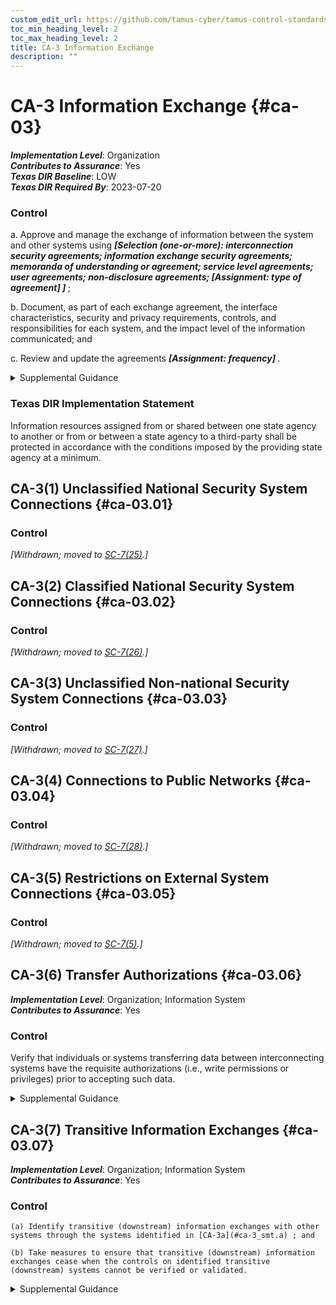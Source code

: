 ```yaml
---
custom_edit_url: https://github.com/tamus-cyber/tamus-control-standards/tree/main/content/tamus.edu/TAMUS_profile.xml
toc_min_heading_level: 2
toc_max_heading_level: 2
title: CA-3 Information Exchange
description: ""
---
```


# CA-3 Information Exchange {#ca-03}

_**Implementation Level**_: Organization\
_**Contributes to Assurance**_: Yes\
_**Texas DIR Baseline**_: LOW\
_**Texas DIR Required By**_: 2023-07-20

### Control



a. Approve and manage the exchange of information between the system and other systems using <strong title="ca-03_odp.01"> <em>[Selection (one-or-more): interconnection security agreements; information exchange security agreements; memoranda of understanding or agreement; service level agreements; user agreements; non-disclosure agreements; <strong title="ca-03_odp.02"> <em>[Assignment: type of agreement]</em> </strong>]</em> </strong>;

b. Document, as part of each exchange agreement, the interface characteristics, security and privacy requirements, controls, and responsibilities for each system, and the impact level of the information communicated; and

c. Review and update the agreements <strong title="ca-03_odp.03"> <em>[Assignment: frequency]</em> </strong>.


<details><summary>Supplemental Guidance</summary>System information exchange requirements apply to information exchanges between two or more systems. System information exchanges include connections via leased lines or virtual private networks, connections to internet service providers, database sharing or exchanges of database transaction information, connections and exchanges with cloud services, exchanges via web-based services, or exchanges of files via file transfer protocols, network protocols (e.g., IPv4, IPv6), email, or other organization-to-organization communications. Organizations consider the risk related to new or increased threats that may be introduced when systems exchange information with other systems that may have different security and privacy requirements and controls. This includes systems within the same organization and systems that are external to the organization. A joint authorization of the systems exchanging information, as described in [CA-6(1)](/catalog/ca/ca-06#ca-06.01) or [CA-6(2)](/catalog/ca/ca-06#ca-06.02) , may help to communicate and reduce risk.<br/><br/>Authorizing officials determine the risk associated with system information exchange and the controls needed for appropriate risk mitigation. The types of agreements selected are based on factors such as the impact level of the information being exchanged, the relationship between the organizations exchanging information (e.g., government to government, government to business, business to business, government or business to service provider, government or business to individual), or the level of access to the organizational system by users of the other system. If systems that exchange information have the same authorizing official, organizations need not develop agreements. Instead, the interface characteristics between the systems (e.g., how the information is being exchanged. how the information is protected) are described in the respective security and privacy plans. If the systems that exchange information have different authorizing officials within the same organization, the organizations can develop agreements or provide the same information that would be provided in the appropriate agreement type from [CA-3a](#ca-3_smt.a) in the respective security and privacy plans for the systems. Organizations may incorporate agreement information into formal contracts, especially for information exchanges established between federal agencies and nonfederal organizations (including service providers, contractors, system developers, and system integrators). Risk considerations include systems that share the same networks.</details>

### Texas DIR Implementation Statement

Information resources assigned from or shared between one state agency to another or from or between a state agency to a third-party shall be protected in accordance with the conditions imposed by the providing state agency at a minimum.



## CA-3(1) Unclassified National Security System Connections {#ca-03.01}

### Control

<em>[Withdrawn; moved to [SC-7(25)](/catalog/sc/sc-07#sc-07.25).]</em>



## CA-3(2) Classified National Security System Connections {#ca-03.02}

### Control

<em>[Withdrawn; moved to [SC-7(26)](/catalog/sc/sc-07#sc-07.26).]</em>



## CA-3(3) Unclassified Non-national Security System Connections {#ca-03.03}

### Control

<em>[Withdrawn; moved to [SC-7(27)](/catalog/sc/sc-07#sc-07.27).]</em>



## CA-3(4) Connections to Public Networks {#ca-03.04}

### Control

<em>[Withdrawn; moved to [SC-7(28)](/catalog/sc/sc-07#sc-07.28).]</em>



## CA-3(5) Restrictions on External System Connections {#ca-03.05}

### Control

<em>[Withdrawn; moved to [SC-7(5)](/catalog/sc/sc-07#sc-07.05).]</em>



## CA-3(6) Transfer Authorizations {#ca-03.06}

_**Implementation Level**_: Organization; Information System\
_**Contributes to Assurance**_: Yes

### Control

Verify that individuals or systems transferring data between interconnecting systems have the requisite authorizations (i.e., write permissions or privileges) prior to accepting such data.


<details><summary>Supplemental Guidance</summary>To prevent unauthorized individuals and systems from making information transfers to protected systems, the protected system verifies—via independent means— whether the individual or system attempting to transfer information is authorized to do so. Verification of the authorization to transfer information also applies to control plane traffic (e.g., routing and DNS) and services (e.g., authenticated SMTP relays).</details>


## CA-3(7) Transitive Information Exchanges {#ca-03.07}

_**Implementation Level**_: Organization; Information System\
_**Contributes to Assurance**_: Yes

### Control



    (a) Identify transitive (downstream) information exchanges with other systems through the systems identified in [CA-3a](#ca-3_smt.a) ; and

    (b) Take measures to ensure that transitive (downstream) information exchanges cease when the controls on identified transitive (downstream) systems cannot be verified or validated.


<details><summary>Supplemental Guidance</summary>Transitive or "downstream" information exchanges are information exchanges between the system or systems with which the organizational system exchanges information and other systems. For mission-essential systems, services, and applications, including high value assets, it is necessary to identify such information exchanges. The transparency of the controls or protection measures in place in such downstream systems connected directly or indirectly to organizational systems is essential to understanding the security and privacy risks resulting from those information exchanges. Organizational systems can inherit risk from downstream systems through transitive connections and information exchanges, which can make the organizational systems more susceptible to threats, hazards, and adverse impacts.</details>
